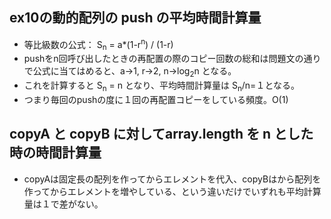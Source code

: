 ## ex10の動的配列の push の平均時間計算量
* 等比級数の公式： S<sub>n</sub> = a*(1-r<sup>n</sup>) / (1-r)
* pushをn回呼び出したときの再配置の際のコピー回数の総和は問題文の通りで公式に当てはめると、a→1, r→2, n→log<sub>2</sub>n となる。
* これを計算すると S<sub>n</sub> = n となり、平均時間計算量は S<sub>n</sub>/n=１となる。
* つまり毎回のpushの度に１回の再配置コピーをしている頻度。O(1)

## copyA と copyB に対してarray.length を n とした時の時間計算量
* copyAは固定長の配列を作ってからエレメントを代入、copyBはから配列を作ってからエレメントを増やしている、という違いだけでいずれも平均計算量は１で差がない。